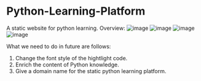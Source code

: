 # Python-Learning-Platform
A static website for python learning.
Overview:
![image](https://github.com/user-attachments/assets/40f63190-5a4d-4a02-886b-292fb56009a8)
![image](https://github.com/user-attachments/assets/8ee1c99a-e996-4ee3-90cf-20a7eafda031)
![image](https://github.com/user-attachments/assets/2631d0f2-bd1a-446e-aaa4-bf03fc7d788f)
![image](https://github.com/user-attachments/assets/5c77c84c-25d9-4c36-8348-e47acee3c81b)

What we need to do in future are follows:

1.  Change the font style of the hightlight code.
2.  Enrich the content of Python knowledge.
3.  Give a domain name for the static python learning platform.
